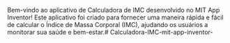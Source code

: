 Bem-vindo ao aplicativo de Calculadora de IMC desenvolvido no MIT App Inventor! Este aplicativo foi criado para fornecer uma maneira rápida e fácil de calcular o Índice de Massa Corporal (IMC), ajudando os usuários a monitorar sua saúde e bem-estar.# Calculadora-IMC-mit-app-inventor-
